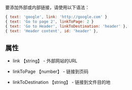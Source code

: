 要添加外部或内部链接，请使用以下语法：

```javascript
{ text: 'google', link: 'http://google.com' }
{ text: 'Go to page 2', linkToPage: 2 }
{ text: 'Go to Header', linkToDestination: 'header' },
{ text: 'Header content', id: 'header' },
```

## 属性
- link 【string】 - 外部网站的URL

- linkToPage 【number】 - 链接到页码

- linkToDestination 【string】 - 链接到文件目的地